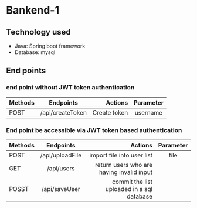 # Bankend-1

## Technology used
-	Java: Spring boot framework
-	Database: mysql


## End points

### end point without JWT token authentication

| Methods       | Endpoints             | Actions            | Parameter  |
| ------------- |:-------------------:  | ------------------:|:----------:|
| POST          |  /api/createToken     | Create token       |username    |

### End point be accessible via JWT token based authentication

| Methods       | Endpoints         | Actions                                     | Parameter |
| ------------- |:---------------:  | ------------------------------------------: |:---------:|
| POST          |/api/uploadFile    | import file into user list                  | file      | 
| GET           |/api/users         | return users who are having invalid input   |           |
| POSST         |/api/saveUser      | commit the list uploaded in a sql database  |           |
